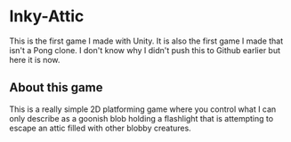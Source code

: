 # Inky-Attic

This is the first game I made with Unity. It is also the first game I made that isn't a Pong clone. I don't know why I didn't push this to Github earlier but here it is now.

## About this game

This is a really simple 2D platforming game where you control what I can only describe as a goonish blob holding a flashlight that is attempting to escape an attic filled with other blobby creatures.
